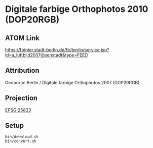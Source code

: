 Digitale farbige Orthophotos 2010 (DOP20RGB)
============================================

ATOM Link
---------

https://fbinter.stadt-berlin.de/fb/berlin/service.jsp?id=a_luftbild2007@senstadt&type=FEED

Attribution
-----------

Geoportal Berlin / Digitale farbige Orthophotos 2007 (DOP20RGB)

Projection
----------

[EPSG:25833](http://spatialreference.org/ref/epsg/25833/)

Setup
-----

```
bin/download.sh
bin/convert.sh
```
